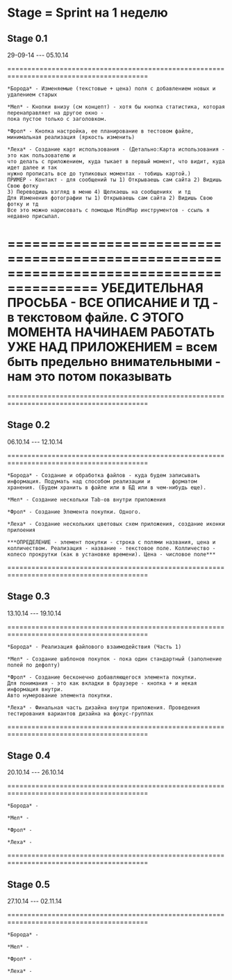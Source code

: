 Stage = Sprint на 1 неделю
=========================================================================================

## Stage 0.1 ##

29-09-14 --- 05.10.14

=========================================================================================

	*Борода* - Изменяемые (текстовые + цена) поля с добавлением новых и удалением старых
	
	*Мел* - Кнопки внизу (см концепт) - хотя бы кнопка статистика, которая перенаправляет на другое окно - 
	пока пустое только с заголовком.
	
	*Фрол* - Кнопка настройка, ее планирование в тестовом файле, минимальная реализация (яркость изменить)
	
	*Леха* - Создание карт использования - (Детально:Карта использования - это как пользователю и 
	что делать с приложением, куда тыкает в первый момент, что видит, куда идет далее и так
	нужно прописать	все до тупиковых моментах - тобишь картой.)
	ПРИМЕР - Контакт - для сообщений ты 1) Открываешь сам сайта 2) Видишь Свою фотку 
	3) Переводишь взгляд в меню 4) Щелкаешь на сообщениях  и тд
	Для Изменения фотографии ты 1) Открываешь сам сайта 2) Видишь Свою фотку и тд
	Все это можно нарисовать с помощью MindMap инструментов - ссыль я недавно присылал.

=========================================================================================
УБЕДИТЕЛЬНАЯ ПРОСЬБА - ВСЕ ОПИСАНИЕ И ТД - в текстовом файле.
С ЭТОГО МОМЕНТА НАЧИНАЕМ РАБОТАТЬ УЖЕ НАД ПРИЛОЖЕНИЕМ = всем быть предельно внимательными - нам это потом показывать
=========================================================================================

=========================================================================================

## Stage 0.2 ##

06.10.14 --- 12.10.14

=========================================================================================

	*Борода* - Создание и обработка файлов - куда будем записывать информация. Подумать над способом реализации и 		форматом хранения. (Будем хранить в файле или в БД или в чем-нибудь еще).
	
	*Мел* - Создание нескольки Tab-ов внутри приложения
	
	*Фрол* - Создание Элемента покупки. Одного.
	
	*Леха* - Создание нескольких цветовых схем приложения, создание иконки прилоения
	
	***ОПРЕДЕЛЕНИЕ - элемент покупки - строка с полями названия, цена и колличеством. Реализация - название - текстовое поле. Колличество - колесо прокрутки (как в установке времени). Цена - числовое поле***
	
=========================================================================================

## Stage 0.3 ##

13.10.14 --- 19.10.14

=========================================================================================

	*Борода* - Реализация файлового взаимодействия (Часть 1)
	
	*Мел* - Создание шаблонов покупок - пока один стандартный (заполнение полей по дефолту)
	
	*Фрол* - Создание бесконечно добавляющегося элемента покупки.
	Для понимания - это как вкладки в браузере - кнопка + и некая информация внутри.
	Авто нумерование элемента покупки.
	
	*Леха* - Финальная часть дизайна внутри приложения. Проведения тестирования вариантов дизайна на фокус-группах

=========================================================================================

## Stage 0.4 ##

20.10.14 --- 26.10.14

=========================================================================================

	*Борода* - 
	
	*Мел* - 
	
	*Фрол* - 
	
	*Леха* -
	
=========================================================================================

## Stage 0.5 ##

27.10.14 --- 02.11.14

=========================================================================================

	*Борода* - 
	
	*Мел* - 
	
	*Фрол* - 
	
	*Леха* -
